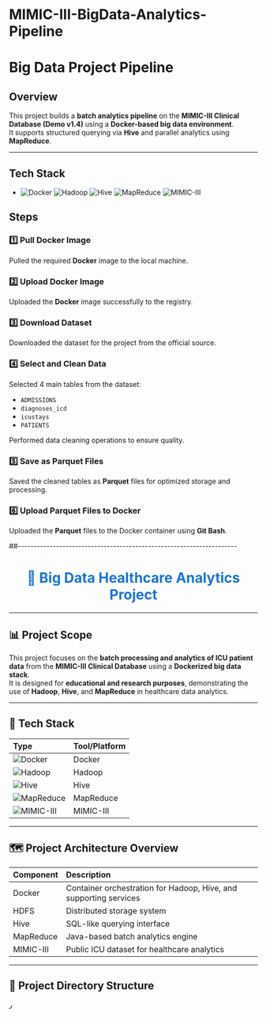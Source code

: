 # MIMIC-III-BigData-Analytics-Pipeline
# Big Data Project Pipeline

## Overview
This project builds a **batch analytics pipeline** on the **MIMIC-III Clinical Database (Demo v1.4)** using a **Docker-based big data environment**.  
It supports structured querying via **Hive** and parallel analytics using **MapReduce**.

---

## Tech Stack

- ![Docker](https://img.shields.io/badge/Platform-Docker-blue)  ![Hadoop](https://img.shields.io/badge/Framework-Hadoop-orange) ![Hive](https://img.shields.io/badge/Query_Engine-Hive-yellow) ![MapReduce](https://img.shields.io/badge/Compute-MapReduce-red) ![MIMIC-III](https://img.shields.io/badge/Dataset-MIMIC--III-green) 

## Steps

### 1️⃣ Pull Docker Image  
Pulled the required **Docker** image to the local machine.

### 2️⃣ Upload Docker Image  
Uploaded the **Docker** image successfully to the registry.

### 3️⃣ Download Dataset  
Downloaded the dataset for the project from the official source.

### 4️⃣ Select and Clean Data  
Selected 4 main tables from the dataset:
- `ADMISSIONS`
- `diagnoses_icd`
- `icustays`
- `PATIENTS`

Performed data cleaning operations to ensure quality.

### 5️⃣ Save as Parquet Files  
Saved the cleaned tables as **Parquet** files for optimized storage and processing.

### 6️⃣ Upload Parquet Files to Docker  
Uploaded the **Parquet** files to the Docker container using **Git Bash**.

##---------------------------------------------------------------------

<h1 align="center" style="color:#1976D2;">🚀 Big Data Healthcare Analytics Project</h1>

---

## 📊 Project Scope

This project focuses on the **batch processing and analytics of ICU patient data** from the **MIMIC-III Clinical Database** using a **Dockerized big data stack**.  
It is designed for **educational and research purposes**, demonstrating the use of **Hadoop**, **Hive**, and **MapReduce** in healthcare data analytics.

---

## 📌 Tech Stack

| Type          | Tool/Platform |
|:--------------|:---------------|
| ![Docker](https://img.shields.io/badge/Platform-Docker-blue) | Docker |
| ![Hadoop](https://img.shields.io/badge/Framework-Hadoop-orange) | Hadoop |
| ![Hive](https://img.shields.io/badge/Query_Engine-Hive-yellow) | Hive |
| ![MapReduce](https://img.shields.io/badge/Compute-MapReduce-red) | MapReduce |
| ![MIMIC-III](https://img.shields.io/badge/Dataset-MIMIC--III-green) | MIMIC-III |

---

## 🗺️ Project Architecture Overview

| Component  | Description                                      |
|:------------|:------------------------------------------------|
| Docker       | Container orchestration for Hadoop, Hive, and supporting services |
| HDFS         | Distributed storage system                    |
| Hive         | SQL-like querying interface                    |
| MapReduce    | Java-based batch analytics engine               |
| MIMIC-III    | Public ICU dataset for healthcare analytics     |

---

## 📂 Project Directory Structure




ر
